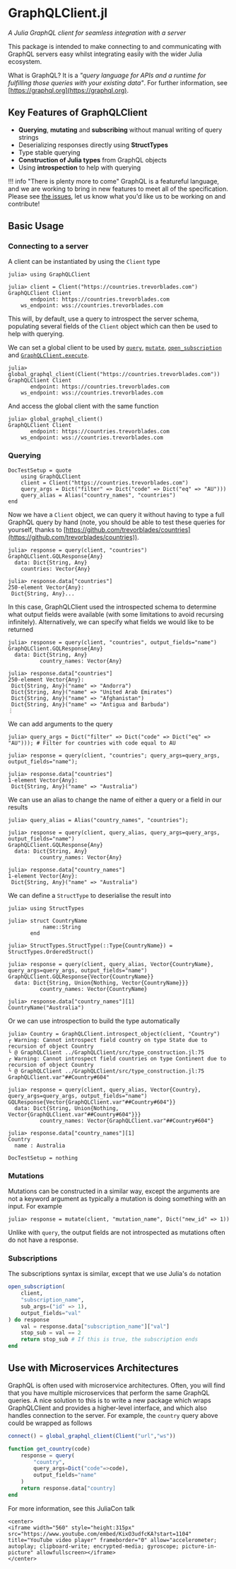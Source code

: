 # GraphQLClient.jl

*A Julia GraphQL client for seamless integration with a server*

This package is intended to make connecting to and communicating with GraphQL servers easy whilst integrating easily with the wider Julia ecosystem.

What is GraphQL? It is a *"query language for APIs and a runtime for fulfilling those queries with your existing data"*. For further information, see [https://graphql.org](https://graphql.org).

## Key Features of GraphQLClient

- **Querying**, **mutating** and **subscribing** without manual writing of query strings
- Deserializing responses directly using **StructTypes**
- Type stable querying
- **Construction of Julia types** from GraphQL objects
- Using **introspection** to help with querying

!!! info "There is plenty more to come"
    GraphQL is a featureful language, and we are working to bring in new features to meet all of the specification.
    Please see [the issues](https://github.com/DeloitteDigitalAPAC/GraphQLClient.jl/issues), let us know what you'd
    like us to be working on and contribute!

## Basic Usage

### Connecting to a server

A client can be instantiated by using the `Client` type

```jldoctest client_intro
julia> using GraphQLClient

julia> client = Client("https://countries.trevorblades.com")
GraphQLClient Client
       endpoint: https://countries.trevorblades.com
    ws_endpoint: wss://countries.trevorblades.com
```

This will, by default, use a query to introspect the server schema, populating
several fields of the `Client` object which can then be used to help with
querying.

We can set a global client to be used by [`query`](@ref), [`mutate`](@ref), [`open_subscription`](@ref) and [`GraphQLClient.execute`](@ref).

```jldoctest client_intro
julia> global_graphql_client(Client("https://countries.trevorblades.com"))
GraphQLClient Client
       endpoint: https://countries.trevorblades.com
    ws_endpoint: wss://countries.trevorblades.com
```

And access the global client with the same function

```jldoctest client_intro
julia> global_graphql_client()
GraphQLClient Client
       endpoint: https://countries.trevorblades.com
    ws_endpoint: wss://countries.trevorblades.com
```
### Querying

```@meta
DocTestSetup = quote
    using GraphQLClient
    client = Client("https://countries.trevorblades.com")
    query_args = Dict("filter" => Dict("code" => Dict("eq" => "AU")))
    query_alias = Alias("country_names", "countries")
end
```

Now we have a `Client` object, we can query it without having to type a full
GraphQL query by hand (note, you should be able to test these queries for yourself,
thanks to [https://github.com/trevorblades/countries](https://github.com/trevorblades/countries)).

```julia-repl
julia> response = query(client, "countries")
GraphQLClient.GQLResponse{Any}
  data: Dict{String, Any}
    countries: Vector{Any}

julia> response.data["countries"]
250-element Vector{Any}:
 Dict{String, Any}...
```

In this case, GraphQLClient used the introspected schema to determine what output fields
were available (with some limitations to avoid recursing infinitely). Alternatively, we can
specify what fields we would like to be returned

```julia-repl
julia> response = query(client, "countries", output_fields="name")
GraphQLClient.GQLResponse{Any}
  data: Dict{String, Any}
          country_names: Vector{Any}

julia> response.data["countries"]
250-element Vector{Any}:
 Dict{String, Any}("name" => "Andorra")
 Dict{String, Any}("name" => "United Arab Emirates")
 Dict{String, Any}("name" => "Afghanistan")
 Dict{String, Any}("name" => "Antigua and Barbuda")
⋮
```

We can add arguments to the query

```jldoctest
julia> query_args = Dict("filter" => Dict("code" => Dict("eq" => "AU"))); # Filter for countries with code equal to AU

julia> response = query(client, "countries"; query_args=query_args, output_fields="name");

julia> response.data["countries"]
1-element Vector{Any}:
 Dict{String, Any}("name" => "Australia")
```

We can use an alias to change the name of either a query or a field in our results

```jldoctest
julia> query_alias = Alias("country_names", "countries");

julia> response = query(client, query_alias, query_args=query_args, output_fields="name")
GraphQLClient.GQLResponse{Any}
  data: Dict{String, Any}
          country_names: Vector{Any}

julia> response.data["country_names"]
1-element Vector{Any}:
 Dict{String, Any}("name" => "Australia")
```
We can define a `StructType` to deserialise the result into

```jldoctest
julia> using StructTypes

julia> struct CountryName
           name::String
       end

julia> StructTypes.StructType(::Type{CountryName}) = StructTypes.OrderedStruct()

julia> response = query(client, query_alias, Vector{CountryName}, query_args=query_args, output_fields="name")
GraphQLClient.GQLResponse{Vector{CountryName}}
  data: Dict{String, Union{Nothing, Vector{CountryName}}}
          country_names: Vector{CountryName}

julia> response.data["country_names"][1]
CountryName("Australia")
```

Or we can use introspection to build the type automatically

```julia-repl
julia> Country = GraphQLClient.introspect_object(client, "Country")
┌ Warning: Cannot introspect field country on type State due to recursion of object Country
└ @ GraphQLClient ../GraphQLClient/src/type_construction.jl:75
┌ Warning: Cannot introspect field countries on type Continent due to recursion of object Country
└ @ GraphQLClient ../GraphQLClient/src/type_construction.jl:75
GraphQLClient.var"##Country#604"

julia> response = query(client, query_alias, Vector{Country}, query_args=query_args, output_fields="name")
GQLResponse{Vector{GraphQLClient.var"##Country#604"}}
  data: Dict{String, Union{Nothing, Vector{GraphQLClient.var"##Country#604"}}}
          country_names: Vector{GraphQLClient.var"##Country#604"}

julia> response.data["country_names"][1]
Country
  name : Australia
```


```@meta
DocTestSetup = nothing
```

### Mutations

Mutations can be constructed in a similar way, except the arguments are not a keyword argument as typically
a mutation is doing something with an input. For example

```julia-repl
julia> response = mutate(client, "mutation_name", Dict("new_id" => 1))
```

Unlike with `query`, the output fields are not introspected as mutations often do not have a response.

### Subscriptions

The subscriptions syntax is similar, except that we use Julia's `do` notation

```julia
open_subscription(
    client,
    "subscription_name",
    sub_args=("id" => 1),
    output_fields="val"
) do response
    val = response.data["subscription_name"]["val"]
    stop_sub = val == 2
    return stop_sub # If this is true, the subscription ends
end
```

## Use with Microservices Architectures

GraphQL is often used with microservice architectures. Often, you will find that you have multiple microservices that perform the same GraphQL queries. A nice solution to this is to write a new package which wraps GraphQLClient and provides a higher-level interface, and which also handles connection to the server. For example, the `country` query above could be wrapped as follows

```julia
connect() = global_graphql_client(Client("url","ws"))

function get_country(code)
    response = query(
        "country",
        query_args=Dict("code"=>code),
        output_fields="name"
    )
    return response.data["country]
end

```

For more information, see this JuliaCon talk

```@raw html
<center>
<iframe width="560" style="height:315px" src="https://www.youtube.com/embed/KixO3udfcKA?start=1104" title="YouTube video player" frameborder="0" allow="accelerometer; autoplay; clipboard-write; encrypted-media; gyroscope; picture-in-picture" allowfullscreen></iframe>
</center>
```
